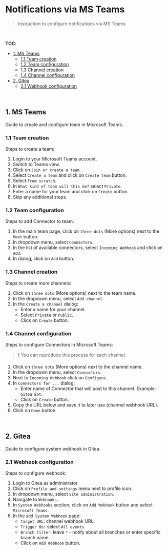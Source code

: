 # Notifications via MS Teams

> Instruction to configure notifications via MS Teams

<br>

**TOC**:

- [1. MS Teams](#1-ms-teams)
  - [1.1 Team creation](#1-1-team-creation)
  - [1.2 Team configuration](#1-2-team-configuration)
  - [1.3 Channel creation](#1-3-channel-creation)
  - [1.4 Channel configuration](#1-4-channel-configuration)
- [2. Gitea](#2-gitea)
  - [2.1 Webhook configuration](#2-1-webhook-configuration)

<br>

## 1. MS Teams

Guide to create and configure team in Microsoft Teams.

### 1.1 Team creation

Steps to create a team:

1. Login to your Microsoft Teams account.
2. Switch to Teams view.
3. Click on `Join or create a team`.
4. Select `Create a team` and click on `Create team` button.
5. Select `From scratch`.
6. In `What kind of team will this be?` select `Private`.
7. Enter a name for your team and click on `Create` button.
8. Skip any additional steps.

### 1.2 Team configuration

Steps to add Connector to team:

1. In the main team page, click on `three dots` (More options) next to the `Meet` button.
2. In dropdown menu, select `Connectors`.
3. In the list of available connectors, select `Incoming Webhook` and click on `Add`.
4. In dialog, click on `Add` button.

### 1.3 Channel creation

Steps to create more channels:

1. Click on `three dots` (More options) next to the team name.
2. In the dropdown menu, select `Add channel`.
3. In the `Create a channel` dialog:
    - Enter a name for your channel.
    - Select `Private` or `Public`.
    - Click on `Create` button.

### 1.4 Channel configuration

Steps to configure Connectors in Microsoft Teams:

> :exclamation: You can reproduce this process for each channel.

1. Click on `three dots` (More options) next to the channel name.
2. In the dropdown menu, select `Connectors`.
3. Next to `Incoming Webhook` click on `Configure`.
4. In `Connectors for ...` dialog:
   - Enter name of Connector that will post to this channel. Example: `Gitea Bot`.
   - Click on `Create` button.
5. Copy the URL below and save it to later use (channel webhook URL).
6. Click on `Done` button.

<br>

## 2. Gitea

Guide to configure system webhook in Gitea.

### 2.1 Webhook configuration

Steps to configure webhook:

1. Login to Gitea as administrator.
2. Click on `Profile and settings` menu next to profile icon.
3. In dropdown menu, select `Site administration`.
4. Navigate to `Webhooks`.
5. In `System Webhooks` section, click on `Add Webhook` button and select `Microsoft Teams`.
6. In the `Add System Webhook` page:
   - `Target URL`: channel webhook URL.
   - `Trigger On:` select `All events`.
   - `Branch filter`: leave `*` - notify about all branches or enter specific branch name.
   - Click on `Add Webhook` button.
